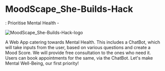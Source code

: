 # MoodScape_She-Builds-Hack
: Prioritise Mental Health - 


![MoodScape_She-Builds-Hack-logo](moodscape-logo.svg)


A Web App catering towards Mental Health. This includes a ChatBot, which will take inputs from the user, based on various questions and create a Mood Score. We will provide free consultation to the ones who need it. Users can book appointments for the same, via the ChatBot. 
Let's make Mental Well-Being, our first priority!

